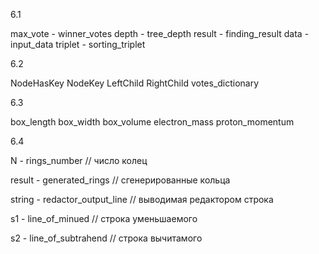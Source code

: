 6.1

max_vote - winner_votes
depth - tree_depth
result - finding_result
data - input_data
triplet - sorting_triplet

6.2

NodeHasKey
NodeKey
LeftChild
RightChild
votes_dictionary

6.3

box_length
box_width
box_volume
electron_mass
proton_momentum

6.4

N - rings_number
// число колец

result - generated_rings
// сгенерированные кольца

string - redactor_output_line
// выводимая редактором строка

s1 - line_of_minued
// строка уменьшаемого

s2 - line_of_subtrahend
// строка вычитамого
